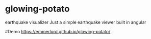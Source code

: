 # glowing-potato
earthquake visualizer 
Just a simple earthquake viewer built in angular

#Demo
https://emmerlord.github.io/glowing-potato/
